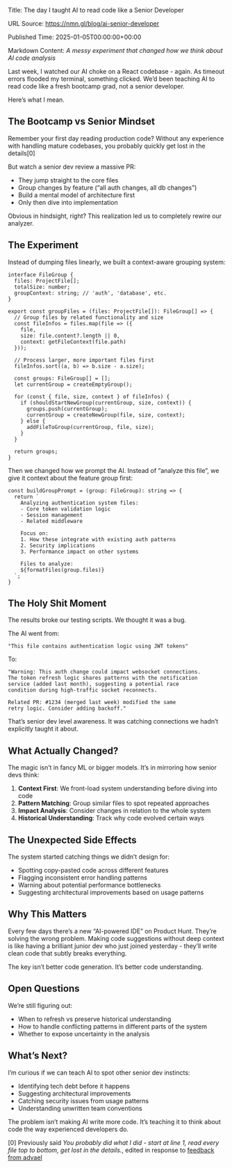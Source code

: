 Title: The day I taught AI to read code like a Senior Developer

URL Source: https://nmn.gl/blog/ai-senior-developer

Published Time: 2025-01-05T00:00:00+00:00

Markdown Content:
_A messy experiment that changed how we think about AI code analysis_

Last week, I watched our AI choke on a React codebase - again. As timeout errors flooded my terminal, something clicked. We’d been teaching AI to read code like a fresh bootcamp grad, not a senior developer.

Here’s what I mean.

The Bootcamp vs Senior Mindset
------------------------------

Remember your first day reading production code? Without any experience with handling mature codebases, you probably quickly get lost in the details\[0\]

But watch a senior dev review a massive PR:

*   They jump straight to the core files
*   Group changes by feature (“all auth changes, all db changes”)
*   Build a mental model of architecture first
*   Only then dive into implementation

Obvious in hindsight, right? This realization led us to completely rewire our analyzer.

The Experiment
--------------

Instead of dumping files linearly, we built a context-aware grouping system:

```
interface FileGroup {
  files: ProjectFile[];
  totalSize: number;
  groupContext: string; // 'auth', 'database', etc.
}

export const groupFiles = (files: ProjectFile[]): FileGroup[] => {
  // Group files by related functionality and size
  const fileInfos = files.map(file => ({
    file,
    size: file.content?.length || 0,
    context: getFileContext(file.path)
  }));

  // Process larger, more important files first
  fileInfos.sort((a, b) => b.size - a.size);

  const groups: FileGroup[] = [];
  let currentGroup = createEmptyGroup();

  for (const { file, size, context } of fileInfos) {
    if (shouldStartNewGroup(currentGroup, size, context)) {
      groups.push(currentGroup);
      currentGroup = createNewGroup(file, size, context);
    } else {
      addFileToGroup(currentGroup, file, size);
    }
  }

  return groups;
}
```

Then we changed how we prompt the AI. Instead of “analyze this file”, we give it context about the feature group first:

```
const buildGroupPrompt = (group: FileGroup): string => {
  return `
    Analyzing authentication system files:
    - Core token validation logic
    - Session management
    - Related middleware
    
    Focus on:
    1. How these integrate with existing auth patterns
    2. Security implications
    3. Performance impact on other systems

    Files to analyze:
    ${formatFiles(group.files)}
  `;
}
```

The Holy Shit Moment
--------------------

The results broke our testing scripts. We thought it was a bug.

The AI went from:

```
"This file contains authentication logic using JWT tokens"
```

To:

```
"Warning: This auth change could impact websocket connections.
The token refresh logic shares patterns with the notification 
service (added last month), suggesting a potential race 
condition during high-traffic socket reconnects.

Related PR: #1234 (merged last week) modified the same
retry logic. Consider adding backoff."
```

That’s senior dev level awareness. It was catching connections we hadn’t explicitly taught it about.

What Actually Changed?
----------------------

The magic isn’t in fancy ML or bigger models. It’s in mirroring how senior devs think:

1.  **Context First**: We front-load system understanding before diving into code
2.  **Pattern Matching**: Group similar files to spot repeated approaches
3.  **Impact Analysis**: Consider changes in relation to the whole system
4.  **Historical Understanding**: Track why code evolved certain ways

The Unexpected Side Effects
---------------------------

The system started catching things we didn’t design for:

*   Spotting copy-pasted code across different features
*   Flagging inconsistent error handling patterns
*   Warning about potential performance bottlenecks
*   Suggesting architectural improvements based on usage patterns

Why This Matters
----------------

Every few days there’s a new “AI-powered IDE” on Product Hunt. They’re solving the wrong problem. Making code suggestions without deep context is like having a brilliant junior dev who just joined yesterday - they’ll write clean code that subtly breaks everything.

The key isn’t better code generation. It’s better code understanding.

Open Questions
--------------

We’re still figuring out:

*   When to refresh vs preserve historical understanding
*   How to handle conflicting patterns in different parts of the system
*   Whether to expose uncertainty in the analysis

What’s Next?
------------

I’m curious if we can teach AI to spot other senior dev instincts:

*   Identifying tech debt before it happens
*   Suggesting architectural improvements
*   Catching security issues from usage patterns
*   Understanding unwritten team conventions

The problem isn’t making AI write more code. It’s teaching it to think about code the way experienced developers do.

\[0\] Previously said _You probably did what I did - start at line 1, read every file top to bottom, get lost in the details._, edited in response to [feedback from advael](https://news.ycombinator.com/item?id=42602156)
